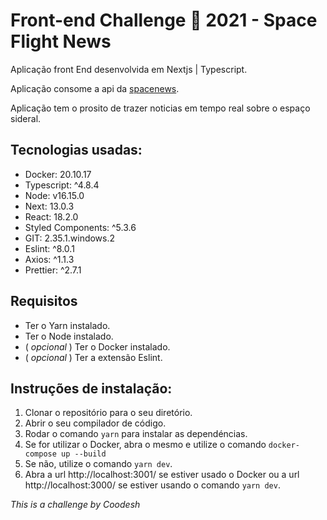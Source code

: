 # Front-end Challenge 🏅 2021 - Space Flight News

Aplicação front End desenvolvida em Nextjs | Typescript.

Aplicação consome a api da [spacenews](https://github.com/TheSpaceDevs/spaceflightnewsapi/blob/main/api/article/documentation/3.4.0/article.json).

Aplicação tem o prosito de trazer noticias em tempo real sobre o espaço sideral.

## Tecnologias usadas:

- Docker: 20.10.17
- Typescript: ^4.8.4
- Node: v16.15.0
- Next: 13.0.3
- React: 18.2.0
- Styled Components: ^5.3.6
- GIT: 2.35.1.windows.2
- Eslint: ^8.0.1
- Axios: ^1.1.3
- Prettier: ^2.7.1

## Requisitos

- Ter o Yarn instalado.
- Ter o Node instalado.
- ( _opcional_ ) Ter o Docker instalado.
- ( _opcional_ ) Ter a extensão Eslint.

## Instruções de instalação:

1. Clonar o repositório para o seu diretório.
2. Abrir o seu compilador de código.
3. Rodar o comando `yarn` para instalar as dependéncias.
4. Se for utilizar o Docker, abra o mesmo e utilize o comando `docker-compose up --build`
5. Se não, utilize o comando `yarn dev`.
6. Abra a url http://localhost:3001/ se estiver usado o Docker ou a url http://localhost:3000/ se estiver usando o comando `yarn dev`.

_This is a challenge by Coodesh_
